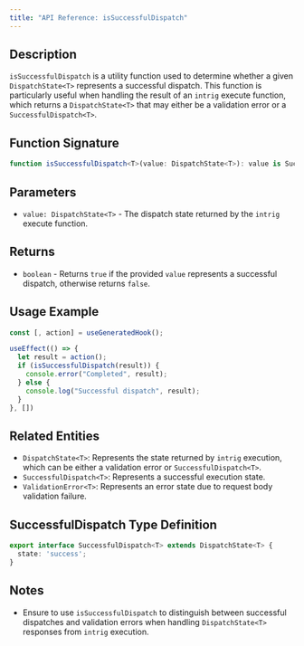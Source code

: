 ```yaml
---
title: "API Reference: isSuccessfulDispatch"
---
```


## Description
`isSuccessfulDispatch` is a utility function used to determine whether a given `DispatchState<T>` represents a successful dispatch. This function is particularly useful when handling the result of an `intrig` execute function, which returns a `DispatchState<T>` that may either be a validation error or a `SuccessfulDispatch<T>`.

## Function Signature
```typescript
function isSuccessfulDispatch<T>(value: DispatchState<T>): value is SuccessfulDispatch<T>;
```

## Parameters
- `value: DispatchState<T>` - The dispatch state returned by the `intrig` execute function.

## Returns
- `boolean` - Returns `true` if the provided `value` represents a successful dispatch, otherwise returns `false`.

## Usage Example
```typescript
const [, action] = useGeneratedHook();

useEffect(() => {
  let result = action();
  if (isSuccessfulDispatch(result)) {
    console.error("Completed", result);
  } else {
    console.log("Successful dispatch", result);
  }
}, [])
```

## Related Entities
- `DispatchState<T>`: Represents the state returned by `intrig` execution, which can be either a validation error or `SuccessfulDispatch<T>`.
- `SuccessfulDispatch<T>`: Represents a successful execution state.
- `ValidationError<T>`: Represents an error state due to request body validation failure.

## SuccessfulDispatch Type Definition
```typescript
export interface SuccessfulDispatch<T> extends DispatchState<T> {
  state: 'success';
}
```

## Notes
- Ensure to use `isSuccessfulDispatch` to distinguish between successful dispatches and validation errors when handling `DispatchState<T>` responses from `intrig` execution.

